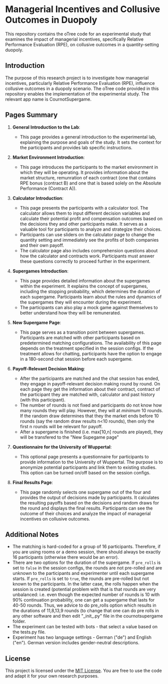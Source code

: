 # Managerial Incentives and Collusive Outcomes in Duopoly

This repository contains the oTree code for an experimental study that examines the impact of managerial incentives, specifically Relative Performance Evaluation (RPE), on collusive outcomes in a quantity-setting duopoly.

## Introduction

The purpose of this research project is to investigate how managerial incentives, particularly Relative Performance Evaluation (RPE), influence collusive outcomes in a duopoly scenario. The oTree code provided in this repository enables the implementation of the experimental study. The relevant app name is CournotSupergame.

## Pages Summary

1. **General Introduction to the Lab**: 
   - This page provides a general introduction to the experimental lab, explaining the purpose and goals of the study. It sets the context for the participants and provides lab specific instructions.

2. **Market Environment Introduction**: 
   - This page introduces the participants to the market environment in which they will be operating. It provides information about the market structure, remunration of each contract (one that contains RPE bonus (contract B) and one that is based solely on the Absolute Performance (Contract A)).

3. **Calculator Introduction**: 
   - This page presents the participants with a calculator tool. The calculator allows them to input different decision variables and calculate their potential profit and compensation outcomes based on the decisions they and other participants make. It serves as a valuable tool for participants to analyze and strategize their choices.
   - Participants can use sliders on the calculator page to change the quantity setting and immediately see the profits of both companies and their own payoff.
   - The calculator page also includes comprehension questions about how the calculator and contracts work. Participants must answer these questions correctly to proceed further in the experiment.

4. **Supergames Introduction**: 
   - This page provides detailed information about the supergames within the experiment. It explains the concept of supergames, including the stopping probability, which determines the duration of each supergame. Participants learn about the rules and dynamics of the supergames they will encounter during the experiment.
   - The participants can also play a mock game against themselves to better understand how they will be remunerated. 

5. **New Supergame Page**: 
   - This page serves as a transition point between supergames. Participants are matched with other participants based on predetermined matching configurations. The availability of this page depends on the treatment specified in the session configs. If the treatment allows for chatting, participants have the option to engage in a 180-second chat session before each supergame.

6. **Payoff-Relevant Decision Making**: 
   - After the participants are matched and the chat session has ended, they engage in payoff-relevant decision making round by round. On each page they get the information about their contract, contract of the participant they are matched with, calculator and past history (with this participant). 
   - The number of rounds is not fixed and participants do not know how many rounds they will play. However, they will at _minimum_ 10 rounds. If the random draw determines that they the market ends before 10 rounds (say the random draw results n<10 rounds), then only the first n rounds will be relevant for payoff. 
   - After a supergame is finished (i.e. max\[10,n] rounds are played), they will be transfered to the "New Supegame page" 

7. **Questionnaire for the University of Wuppertal**: 
   - This optional page presents a questionnaire for participants to provide information to the University of Wuppertal. The purpose is to anonymize potential participants and link them to existing studies. This option can be turned on/off based on the session configs.

8. **Final Results Page**: 
   - This page randomly selects one supergame out of the four and provides the output of decisions made by participants. It calculates the resulting payoffs based on the decisions and random draws for the round and displays the final results. Participants can see the outcome of their choices and analyze the impact of managerial incentives on collusive outcomes.

## Additional Notes

- The matching is hard-coded for a group of 16 participants. Therefore, if you are using rooms or a demo session, there should always be exactly 16 participants (otherwise there would be an error).
- There are two options for the duration of the supergame. If `pre_rolls` is set to `false` in the session configs, the rounds are not pre-rolled and are unknown to the participants and experimenter until each supergame starts. If `pre_rolls` is set to `true`, the rounds are pre-rolled but not known to the participants. In the latter case, the rolls happen when the session is created (potential problem with that is that rounds are very unbalanced: i.e. even though the expected number of rounds is 10 with 90% continuation probability, one can get a supergame that lasts for 40-50 rounds. Thus, we advice to do pre_rolls option which results in the durations of 11,8,13,9 rounds (to change that one can do pre rolls in any other software and then edit "\_init\_.py" file in the cournotsupergame folder.
- The experiment can be tested with bots - that select a value based on the tests.py file. 
- Experiment has two language settings - German ("de") and English ("en"). German version includes gender-neutral descriptions. 
## License

This project is licensed under the [MIT License](https://opensource.org/licenses/MIT). You are free to use the code and adapt it for your own research purposes.
